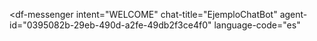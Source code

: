 <script src="https://www.gstatic.com/dialogflow-console/fast/messenger/bootstrap.js?v=1"></script>
<df-messenger
  intent="WELCOME"
  chat-title="EjemploChatBot"
  agent-id="0395082b-29eb-490d-a2fe-49db2f3ce4f0"
  language-code="es"
></df-messenger>
